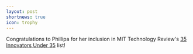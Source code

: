 ```yaml
---
layout: post
shortnews: true
icon: trophy
---
```

Congratulations to Phillipa for her inclusion in MIT Technology Review's [35 Innovators Under 35](https://www.technologyreview.com/lists/innovators-under-35/2017/) list!

